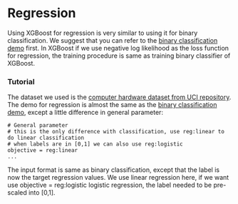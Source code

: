 Regression
====
Using XGBoost for regression is very similar to using it for binary classification. We suggest that you can refer to the [binary classification demo](../binary_classification) first. In XGBoost if we use negative log likelihood as the loss function for regression, the training procedure is same as training binary classifier of XGBoost. 

### Tutorial
The dataset we used is the [computer hardware dataset from UCI repository](https://archive.ics.uci.edu/ml/datasets/Computer+Hardware). The demo for regression is almost the same as the [binary classification demo](../binary_classification), except a little difference in general parameter:
```
# General parameter
# this is the only difference with classification, use reg:linear to do linear classification
# when labels are in [0,1] we can also use reg:logistic
objective = reg:linear
...

```

The input format is same as binary classification, except that the label is now the target regression values. We use linear regression here, if we want use objective = reg:logistic logistic regression, the label needed to be pre-scaled into [0,1].

